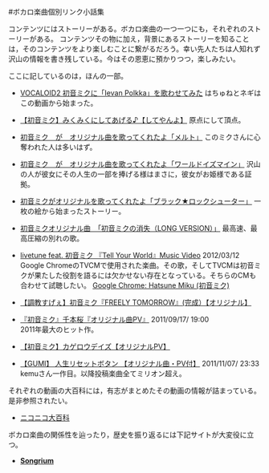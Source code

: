 #ボカロ楽曲個別リンク小話集

コンテンツにはストーリーがある。ボカロ楽曲の一つ一つにも，それぞれのストーリーがある。
コンテンツその物に加え，背景にあるストーリーを知ることは，そのコンテンツをより楽しむことに繋がるだろう。幸い先人たちは人知れず沢山の情報を書き残している。今はその恩恵に預かりつつ，楽しみたい。

ここに記しているのは，ほんの一部。


* [VOCALOID2 初音ミクに「Ievan Polkka」を歌わせてみた](http://www.nicovideo.jp/watch/sm982882)
	はちゅねとネギはこの動画から始まった。


* [【初音ミク】みくみくにしてあげる♪【してやんよ】](http://www.nicovideo.jp/watch/sm1097445)
	原点にして頂点。


* [初音ミク　が　オリジナル曲を歌ってくれたよ「メルト」](http://www.nicovideo.jp/watch/sm1715919)
	このミクさんに心奪われた人は多いはず。
	

* [初音ミク　が　オリジナル曲を歌ってくれたよ「ワールドイズマイン」](http://www.nicovideo.jp/watch/sm3504435)
	沢山の人が彼女にその人生の一部を捧げる様はまさに，彼女がお姫様である証拠。


* [初音ミクがオリジナルを歌ってくれたよ「ブラック★ロックシューター」](http://www.nicovideo.jp/watch/sm3645817)
	一枚の絵から始まったストーリー。


* [初音ミクオリジナル曲　「初音ミクの消失（LONG VERSION）」](http://www.nicovideo.jp/watch/sm2937784)
	最高速、最高圧縮の別れの歌。




* [livetune feat. 初音ミク 『Tell Your World』Music Video](https://www.youtube.com/watch?v=PqJNc9KVIZE)
	2012/03/12 
	Google ChromeのTVCMで使用された楽曲。その歌，そしてTVCMは初音ミクが果たした役割を語るには欠かせない存在となっている。そちらのCMも合わせて試聴したい。
	[Google Chrome: Hatsune Miku (初音ミク)](https://www.youtube.com/watch?v=MGt25mv4-2Q)
	

* [【調教すげぇ】初音ミク『FREELY TOMORROW』(完成）【オリジナル】](http://www.nicovideo.jp/watch/sm15172108)



* [『初音ミク』千本桜『オリジナル曲PV』](http://www.nicovideo.jp/watch/sm15630734)
	2011/09/17/ 19:00  
	2011年最大のヒット作。


* [【初音ミク】カゲロウデイズ【オリジナルPV】](http://www.nicovideo.jp/watch/sm15751190)


* [【GUMI】 人生リセットボタン 【オリジナル曲・PV付】](http://www.nicovideo.jp/watch/sm16110005)
	2011/11/07/ 23:33  
	kemuさん一作目。以降投稿楽曲全てミリオン超え。



それぞれの動画の大百科には，有志がまとめたその動画の情報が詰まっている。是非参照されたい。

* [ニコニコ大百科](http://dic.nicovideo.jp/)


ボカロ楽曲の関係性を辿ったり，歴史を振り返るには下記サイトが大変役に立つ。

* [ **Songrium** ](http://songrium.jp/)

